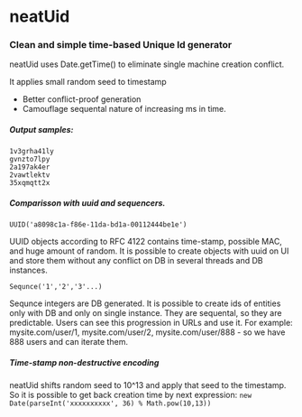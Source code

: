 # neatUid
### Clean and simple time-based Unique Id generator
neatUid uses Date.getTime() to eliminate single machine creation conflict.

It applies small random seed to timestamp
- Better conflict-proof generation
- Сamouflage sequental nature of increasing ms in time.

##### Output samples:
```
1v3grha41ly
gvnzto7lpy
2a197ak4er
2vawtlektv
35xqmqtt2x
```

##### Comparisson with uuid and sequencers.
`UUID('a8098c1a-f86e-11da-bd1a-00112444be1e')`

UUID objects according to RFC 4122 contains time-stamp, possible MAC, and huge amount of random.
It is possible to create objects with uuid on UI and store them without any conflict on DB in several threads and DB instances.

`Sequnce('1','2','3'...)`

Sequnce integers are DB generated. It is possible to create ids of entities only with DB and only on single instance.
They are sequental, so they are predictable. Users can see this progression in URLs and use it.
For example: mysite.com/user/1, mysite.com/user/2, mysite.com/user/888 - so we have 888 users and can iterate them.

##### Time-stamp non-destructive encoding
neatUid shifts random seed to 10^13 and apply that seed to the timestamp.
So it is possible to get back creation time by next expression:
`new Date(parseInt('xxxxxxxxxx', 36) % Math.pow(10,13))`
